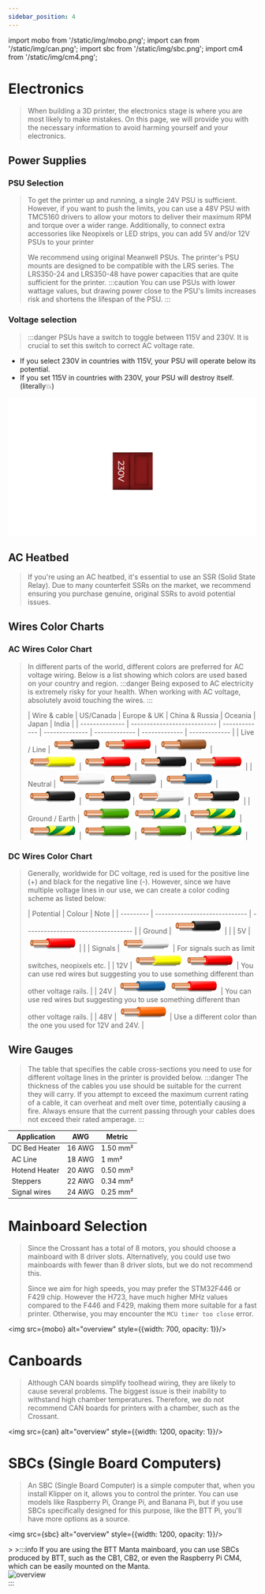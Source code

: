 ```yaml
---
sidebar_position: 4
---
```


import mobo from '/static/img/mobo.png';
import can from '/static/img/can.png';
import sbc from '/static/img/sbc.png';
import cm4 from '/static/img/cm4.png';



# Electronics

>When building a 3D printer, the electronics stage is where you are most likely to make mistakes. On this page, we will provide you with the necessary information to avoid harming yourself and your electronics.

## Power Supplies

### PSU Selection
>To get the printer up and running, a single 24V PSU is sufficient. However, if you want to push the limits, you can use a 48V PSU with TMC5160 drivers to allow your motors to deliver their maximum RPM and torque over a wider range. Additionally, to connect extra accessories like Neopixels or LED strips, you can add 5V and/or 12V PSUs to your printer
>
>We recommend using original Meanwell PSUs. The printer's PSU mounts are designed to be compatible with the LRS series. The LRS350-24 and LRS350-48 have power capacities that are quite sufficient for the printer.
>:::caution
You can use PSUs with lower wattage values, but drawing power close to the PSU's limits increases risk and shortens the lifespan of the PSU.
:::

### Voltage selection
>:::danger
PSUs have a switch to toggle between 115V and 230V. It is crucial to set this switch to correct AC voltage rate.
- If you select 230V in countries with 115V, your PSU will operate below its potential.
- If you set 115V in countries with 230V, your PSU will destroy itself. (literally💥)

>
![voltageselector](../../../../static/img/psu.png)


## AC Heatbed
>If you're using an AC heatbed, it's essential to use an SSR (Solid State Relay). Due to many counterfeit SSRs on the market, we recommend ensuring you purchase genuine, original SSRs to avoid potential issues.

## Wires Color Charts
### AC Wires Color Chart
>In different parts of the world, different colors are preferred for AC voltage wiring. Below is a list showing which colors are used based on your country and region.
> :::danger
Being exposed to AC electricity is extremely risky for your health. When working with AC voltage, absolutely avoid touching the wires.
:::
>
>| Wire & cable   | US/Canada                   | Europe & UK   | China & Russia | Oceania       | Japan         | India         |
| -------------- | --------------------------- | ------------- | -------------- | ------------- | ------------- | ------------- |
| Live / Line    | ![black wire](../../../../static/img/electronics/wire-black.png) ![red wire](../../../../static/img/electronics/wire-red.png) | ![brown wire](../../../../static/img/electronics/wire-brown.png) | ![yellow wire](../../../../static/img/electronics/wire-yellow.png) |  ![red wire](../../../../static/img/electronics/wire-red.png) | ![black wire](../../../../static/img/electronics/wire-black.png) | ![red wire](../../../../static/img/electronics/wire-red.png) |
| Neutral        | ![white wire](../../../../static/img/electronics/wire-white.png) ![grey wire](../../../../static/img/electronics/wire-grey.png)  | ![blue wire](../../../../static/img/electronics/wire-blue.png)  |![black wire](../../../../static/img/electronics/wire-black.png)  | ![black wire](../../../../static/img/electronics/wire-black.png)| ![white wire](../../../../static/img/electronics/wire-white.png) | ![black wire](../../../../static/img/electronics/wire-black.png) |
| Ground / Earth | ![green wire](../../../../static/img/electronics/wire-green.png) ![earth wire](../../../../static/img/electronics/wire-green-yellow.png) | ![earth wire](../../../../static/img/electronics/wire-green-yellow.png) | ![earth wire](../../../../static/img/electronics/wire-green-yellow.png)  | ![green wire](../../../../static/img/electronics/wire-green.png) | ![green wire](../../../../static/img/electronics/wire-green.png) | ![earth wire](../../../../static/img/electronics/wire-green-yellow.png) |


### DC Wires Color Chart
>Generally, worldwide for DC voltage, red is used for the positive line (+) and black for the negative line (-). However, since we have multiple voltage lines in our use, we can create a color coding scheme as listed below:
>
>| Potential | Colour                        | Note                                |
| --------- |  ----------------------------- | ----------------------------------  |
| Ground    |  ![black wire](../../../../static/img/electronics/wire-black.png)    |                   |
| 5V        |  ![red wire](../../../../static/img/electronics/wire-red.png)        |                   |
| Signals   |  ![white wire](../../../../static/img/electronics/wire-white.png)    | For signals such as limit switches, neopixels etc.           |
| 12V       |  ![yellow wire](../../../../static/img/electronics/wire-yellow.png) ![red wire](../../../../static/img/electronics/wire-red.png)    | You can use red wires but suggesting you to use something different than other voltage rails.                                    |
| 24V       |  ![blue wire](../../../../static/img/electronics/wire-blue.png) ![red wire](../../../../static/img/electronics/wire-red.png)        | You can use red wires but suggesting you to use something different than other voltage rails.                                    |
| 48V       |  ![orange wire](../../../../static/img/electronics/wire-orange.png)  | Use a different color than the one you used for 12V and 24V.  |

## Wire Gauges
>The table that specifies the cable cross-sections you need to use for different voltage lines in the printer is provided below.
>:::danger
The thickness of the cables you use should be suitable for the current they will carry. If you attempt to exceed the maximum current rating of a cable, it can overheat and melt over time, potentially causing a fire. Always ensure that the current passing through your cables does not exceed their rated amperage.
:::
>
| Application    | AWG     | Metric   |
| -------------- | ------- | -------- |
| DC Bed Heater  | 16 AWG  | 1.50 mm² |
| AC Line        | 18 AWG  | 1 mm²    |
| Hotend Heater  | 20 AWG  | 0.50 mm² |
| Steppers       | 22 AWG  | 0.34 mm² |
| Signal wires   | 24 AWG  | 0.25 mm² |

# Mainboard Selection
>Since the Crossant has a total of 8 motors, you should choose a mainboard with 8 driver slots. Alternatively, you could use two mainboards with fewer than 8 driver slots, but we do not recommend this.
>
>Since we aim for high speeds, you may prefer the STM32F446 or F429 chip. However the H723, have much higher MHz values compared to the F446 and F429, making them more suitable for a fast printer. Otherwise, you may encounter the ```MCU timer too close``` error.
>
><div style={{textAlign: 'center'}}>
  <img src={mobo} alt="overview" style={{width: 700, opacity: 1}}/>
  </div>

# Canboards
>Although CAN boards simplify toolhead wiring, they are likely to cause several problems. The biggest issue is their inability to withstand high chamber temperatures. Therefore, we do not recommend CAN boards for printers with a chamber, such as the Crossant.
>
><div style={{textAlign: 'center'}}>
  <img src={can} alt="overview" style={{width: 1200, opacity: 1}}/>
  </div>

  # SBCs (Single Board Computers)
>An SBC (Single Board Computer) is a simple computer that, when you install Klipper on it, allows you to control the printer. You can use models like Raspberry Pi, Orange Pi, and Banana Pi, but if you use SBCs specifically designed for this purpose, like the BTT Pi, you'll have more options as a source.
>
>
><div style={{textAlign: 'center'}}>
  <img src={sbc} alt="overview" style={{width: 1200, opacity: 1}}/>
  </div>
>
>:::info
If you are using the BTT Manta mainboard, you can use SBCs produced by BTT, such as the CB1, CB2, or even the Raspberry Pi CM4, which can be easily mounted on the Manta.
<div style={{textAlign: 'center'}}>
  <img src={cm4} alt="overview" style={{width: 500, opacity: 1}}/>
  </div>
:::
